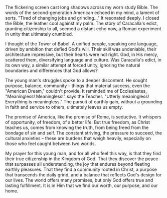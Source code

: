 The flickering screen cast long shadows across my worn study Bible. The words of the second-generation American echoed in my mind, a lament of sorts. "Tired of changing jobs and grinding..." It resonated deeply. I closed the Bible, the leather cool against my palm. The story of Caracalla's edict, granting citizenship to all, seemed a distant echo now, a Roman experiment in unity that ultimately crumbled.

I thought of the Tower of Babel. A unified people, speaking one language, driven by ambition that defied God's will. Their skill was undeniable, their architecture impressive, but their hearts were not right. God, in His mercy, scattered them, diversifying language and culture. Was Caracalla's edict, in its own way, a similar attempt at forced unity, ignoring the natural boundaries and differences that God allows?

The young man's struggles spoke to a deeper discontent. He sought purpose, balance, community – things that material success, even the "American Dream," couldn't provide. It reminded me of Ecclesiastes, "Meaningless! Meaningless!" says the Teacher. "Utterly meaningless! Everything is meaningless." The pursuit of earthly gain, without a grounding in faith and service to others, ultimately leaves us empty.

The promise of America, like the promise of Rome, is seductive. It whispers of opportunity, of freedom, of a better life. But true freedom, as Christ teaches us, comes from knowing the truth, from being freed from the bondage of sin and self. The constant striving, the pressure to succeed, the cultural anxieties – these are burdens that weigh heavily, especially on those who feel caught between two worlds.

My prayer for this young man, and for all who feel this way, is that they find their true citizenship in the Kingdom of God. That they discover the peace that surpasses all understanding, the joy that endures beyond fleeting earthly pleasures. That they find a community rooted in Christ, a purpose that transcends the daily grind, and a balance that reflects God's design for our lives. The world offers many promises, but only God offers true and lasting fulfillment. It is in Him that we find our worth, our purpose, and our home.